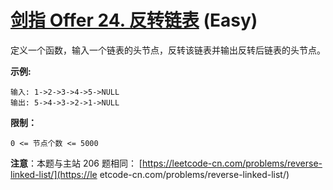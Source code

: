# [剑指 Offer 24. 反转链表][link] (Easy)

[link]: https://leetcode.cn/problems/fan-zhuan-lian-biao-lcof/

定义一个函数，输入一个链表的头节点，反转该链表并输出反转后链表的头节点。

**示例:**

```
输入: 1->2->3->4->5->NULL
输出: 5->4->3->2->1->NULL
```

**限制：**

`0 <= 节点个数 <= 5000`

**注意**：本题与主站 206 题相同： [https://leetcode-cn.com/problems/reverse-linked-list/](https://le
etcode-cn.com/problems/reverse-linked-list/)
